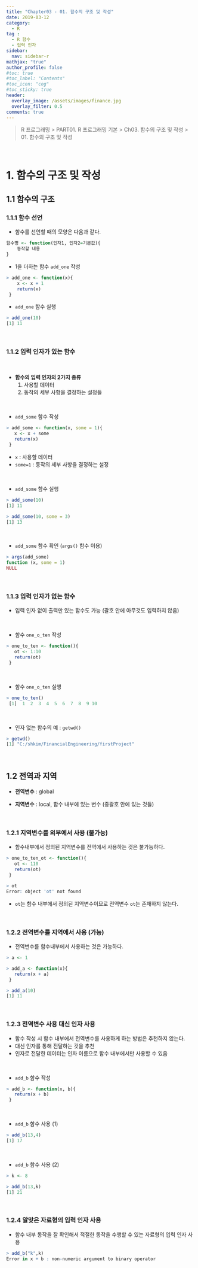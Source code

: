 ```yaml
---
title: "Chapter03 - 01. 함수의 구조 및 작성"
date: 2019-03-12
category:
  - R
tag :
  - R 함수
  - 입력 인자
sidebar:
  nav: sidebar-r
mathjax: "true"
author_profile: false
#toc: true
#toc_label: "Contents"
#toc_icon: "cog"
#toc_sticky: true
header:
  overlay_image: /assets/images/finance.jpg
  overlay_filter: 0.5
comments: true
---
```

> R 프로그래밍 > PART01. R 프로그래밍 기본 > Ch03. 함수의 구조 및 작성 > 01. 함수의 구조 및 작성

<br>

# 1. 함수의 구조 및 작성

## 1.1 함수의 구조

### 1.1.1 함수 선언

- 함수를 선언할 때의 모양은 다음과 같다.
```r
함수명 <- function(인자1, 인자2=기본값){
	동작할 내용
}
```

- 1을 더하는 함수 `add_one` 작성
```R
> add_one <- function(x){
	x <- x + 1
	return(x)
 }
```

- `add_one` 함수 실행
```R
> add_one(10)
[1] 11
```

<br>

### 1.1.2 입력 인자가 있는 함수

<br>

- **함수의 입력 인자의 2가지 종류**
  1.  사용할 데이터
  2.  동작의 세부 사항을 결정하는 설정들

<br>

- `add_some` 함수 작성
```R
> add_some <- function(x, some = 1){
   x <- x + some
   return(x)
 }
```

- `x` : 사용할 데이터
- `some=1` : 동작의 세부 사항을 결정하는 설정

<br>

- `add_some` 함수 실행
```R
> add_some(10)
[1] 11
```
```R
> add_some(10, some = 3)
[1] 13
```

<br>

- `add_some` 함수 확인 (`args()` 함수 이용)
```R
> args(add_some)
function (x, some = 1)
NULL
```

<br>

### 1.1.3 입력 인자가 없는 함수

- 입력 인자 없이 출력만 있는 함수도 가능 (괄호 안에 아무것도 입력하지 않음)

<br>

- 함수 `one_o_ten` 작성
```R
> one_to_ten <- function(){
   ot <- 1:10
   return(ot)
 }
```

<br>

- 함수 `one_o_ten` 실행
```R
> one_to_ten()
 [1]  1  2  3  4  5  6  7  8  9 10
```

<br>

- 인자 없는 함수의 예 : `getwd()`
```R
> getwd()
[1] "C:/shkim/FinancialEngineering/firstProject"
```

<br>

## 1.2 전역과 지역

- **전역변수** : global

- **지역변수** : local, 함수 내부에 있는 변수 (중괄호 안에 있는 것들)

<br>

### 1.2.1 지역변수를 외부에서 사용 (불가능)

- 함수내부에서 정의된 지역변수를 전역에서 사용하는 것은 불가능하다.
```R
> one_to_ten_ot <- function(){
   ot <- 110
   return(ot)
 }
```
```R
> ot
Error: object 'ot' not found
```

- `ot`는 함수 내부에서 정의된 지역변수이므로 전역변수 `ot`는 존재하지 않는다.

<br>

### 1.2.2 전역변수를 지역에서 사용 (가능)

- 전역변수를 함수내부에서 사용하는 것은 가능하다.
```R
> a <- 1
```
```R
> add_a <- function(x){
   return(x + a)
 }
```
```R
> add_a(10)
[1] 11
```

<br>

### 1.2.3 전역변수 사용 대신 인자 사용

- 함수 작성 시 함수 내부에서 전역변수를 사용하게 하는 방법은 추천하지 않는다.
- 대신 인자를 통해 전달하는 것을 추천
- 인자로 전달한 데이터는 인자 이름으로 함수 내부에서만 사용할 수 있음

<br>

- `add_b` 함수 작성
```R
> add_b <- function(x, b){
   return(x + b)
 }
```

<br>

- `add_b` 함수 사용 (1)
```R
> add_b(13,4)
[1] 17
```

<br>

- `add_b` 함수 사용 (2)
```R
> k <- 8
```
```R
> add_b(13,k)
[1] 21
```

<br>

### 1.2.4 알맞은 자료형의 입력 인자 사용

- 함수 내부 동작을 잘 확인해서 적절한 동작을 수행할 수 있는 자료형의 입력 인자 사용
```R
> add_b("k",k)
Error in x + b : non-numeric argument to binary operator
```
